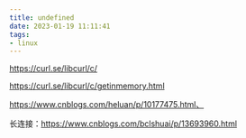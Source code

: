 ```yaml
---
title: undefined
date: 2023-01-19 11:11:41
tags:
- linux
---
```


https://curl.se/libcurl/c/

https://curl.se/libcurl/c/getinmemory.html

https://www.cnblogs.com/heluan/p/10177475.html、

长连接：https://www.cnblogs.com/bclshuai/p/13693960.html
